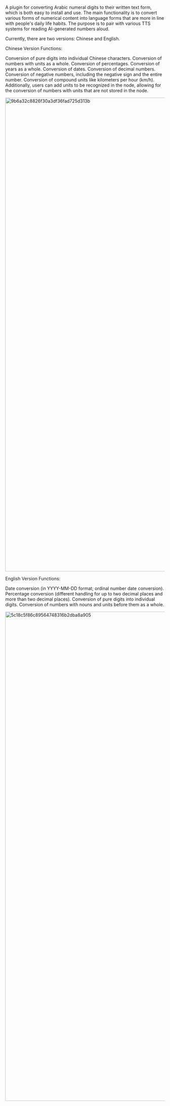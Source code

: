 A plugin for converting Arabic numeral digits to their written text form, which is both easy to install and use. The main functionality is to convert various forms of numerical content into language forms that are more in line with people's daily life habits. The purpose is to pair with various TTS systems for reading AI-generated numbers aloud.

Currently, there are two versions: Chinese and English.

Chinese Version Functions:

Conversion of pure digits into individual Chinese characters.
Conversion of numbers with units as a whole.
Conversion of percentages.
Conversion of years as a whole.
Conversion of dates.
Conversion of decimal numbers.
Conversion of negative numbers, including the negative sign and the entire number.
Conversion of compound units like kilometers per hour (km/h).
Additionally, users can add units to be recognized in the node, allowing for the conversion of numbers with units that are not stored in the node.

<img width="1497" alt="9b6a32c8826f30a3df36fad725d313b" src="https://github.com/user-attachments/assets/0de2bc00-977d-4506-9175-96603a209963" />


English Version Functions:

Date conversion (in YYYY-MM-DD format; ordinal number date conversion).
Percentage conversion (different handling for up to two decimal places and more than two decimal places).
Conversion of pure digits into individual digits.
Conversion of numbers with nouns and units before them as a whole.

<img width="1546" alt="5c18c5f86c89564748316b2dba8a905" src="https://github.com/user-attachments/assets/0cf5ccb8-9629-47c8-9735-263d84af3df5" />
